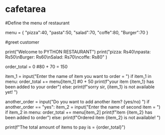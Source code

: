 # cafetarea

#Define the menu of restaurant

menu = {
    "pizza":40,
    "pasta":50,
    "salad":70,
    "coffe":80,
    "Burger":70
}

#greet customer

print("Welcome to PYTHON RESTAURANT")
print("pizza: Rs40\npasta: Rs50\nBurger: Rs60\nSalad: Rs70\ncoffe: Rs80" )

order_total = 0   #80 + 70 = 150

item_1 = input("Enter the name of item you want to order = ")
if item_1 in menu:
    order_total += menu[item_1]   #0 + 50
    print(f"your item {item_1} has been added to your order")
else:
    print(f"sorry sir, {item_1} is not available yet! ")


another_order = input("Do you want to add another item? (yes/no) ")
if another_order == "yes":
    item_2 = input("Enter the name of second item = ")
    if item_2 in menu:
        order_total += menu[item_2]
        print(f"item {item_2} has been added to order")
    else:
        print(f"Ordered item {item_2} is not available! ")

print(f"The total amount of items to pay is = {order_total}")
